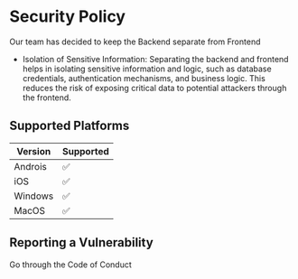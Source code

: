 # Security Policy
Our team has decided to keep the Backend separate from Frontend 

- Isolation of Sensitive Information: Separating the backend and frontend helps in isolating sensitive information and logic, such as database credentials, authentication mechanisms, and business logic. This reduces the risk of exposing critical data to potential attackers through the frontend. 

## Supported Platforms

| Version | Supported          |
| ------- | ------------------ |
| Androis   | :white_check_mark: |
| iOS  | :white_check_mark:|
| Windows  | :white_check_mark: |
| MacOS   | :white_check_mark: |

## Reporting a Vulnerability
Go through the Code of Conduct 


